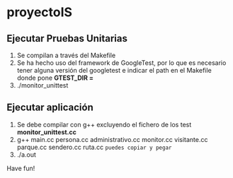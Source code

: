 # proyectoIS
## Ejecutar Pruebas Unitarias
1. Se compilan a través del Makefile
2. Se ha hecho uso del framework de GoogleTest, por lo que es necesario tener alguna versión del googletest e indicar el path en el Makefile donde pone **GTEST_DIR =**
3. ./monitor_unittest

## Ejecutar aplicación
1. Se debe compilar con g++ excluyendo el fichero de los test **monitor_unittest.cc**
2. g++ main.cc persona.cc administrativo.cc monitor.cc visitante.cc parque.cc sendero.cc ruta.cc `puedes copiar y pegar`
3. ./a.out

Have fun!
